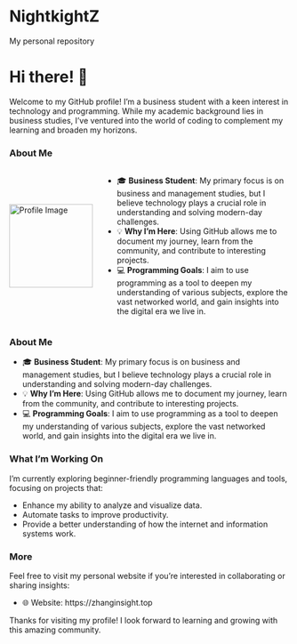 # NightkightZ
My personal repository
# Hi there! 👋

Welcome to my GitHub profile! I’m a business student with a keen interest in technology and programming. While my academic background lies in business studies, I’ve ventured into the world of coding to complement my learning and broaden my horizons. 

### About Me

<div style="display: flex; align-items: center;">
  <img src="https://github.com/user-attachments/assets/d937ab6c-ea8e-45a3-9a8d-a697ca14dd06" alt="Profile Image" width="150" style="margin-right: 20px;">
  <div>
    <ul>
      <li>🎓 <strong>Business Student</strong>: My primary focus is on business and management studies, but I believe technology plays a crucial role in understanding and solving modern-day challenges.</li>
      <li>💡 <strong>Why I’m Here</strong>: Using GitHub allows me to document my journey, learn from the community, and contribute to interesting projects.</li>
      <li>💻 <strong>Programming Goals</strong>: I aim to use programming as a tool to deepen my understanding of various subjects, explore the vast networked world, and gain insights into the digital era we live in.</li>
    </ul>
  </div>
</div>



### About Me  

- 🎓 **Business Student**: My primary focus is on business and management studies, but I believe technology plays a crucial role in understanding and solving modern-day challenges. 
- 💡 **Why I’m Here**: Using GitHub allows me to document my journey, learn from the community, and contribute to interesting projects. 
- 💻 **Programming Goals**: I aim to use programming as a tool to deepen my understanding of various subjects, explore the vast networked world, and gain insights into the digital era we live in. 

### What I’m Working On  

I’m currently exploring beginner-friendly programming languages and tools, focusing on projects that:  

- Enhance my ability to analyze and visualize data.  
- Automate tasks to improve productivity.  
- Provide a better understanding of how the internet and information systems work. 

### More

Feel free to visit my personal website if you’re interested in collaborating or sharing insights:  

- 🌐 Website: https\://zhanginsight.top

Thanks for visiting my profile! I look forward to learning and growing with this amazing community.

